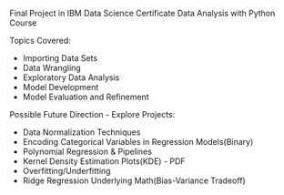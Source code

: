 Final Project in IBM Data Science Certificate Data Analysis with Python Course

Topics Covered: 
- Importing Data Sets
- Data Wrangling
- Exploratory Data Analysis
- Model Development
- Model Evaluation and Refinement

Possible Future Direction - Explore Projects:
- Data Normalization Techniques
- Encoding Categorical Variables in Regression Models(Binary)
- Polynomial Regression & Pipelines
- Kernel Density Estimation Plots(KDE) - PDF
- Overfitting/Underfitting
- Ridge Regression Underlying Math(Bias-Variance Tradeoff)
